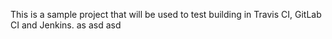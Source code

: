 This is a sample project that will be used to test building in  Travis CI, GitLab CI and Jenkins.
as
asd
asd
